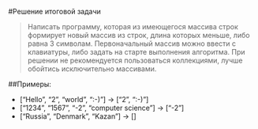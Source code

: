 ﻿#Решение итоговой задачи
>Написать программу, которая из имеющегося массива строк формирует новый массив из строк,
>длина которых меньше, либо равна 3 символам. Первоначальный массив можно ввести с клавиатуры,
>либо задать на старте выполнения алгоритма.
>При решении не рекомендуется пользоваться коллекциями, лучше обойтись исключительно массивами.

##Примеры:
- [“Hello”, “2”, “world”, “:-)”] → [“2”, “:-)”]
- [“1234”, “1567”, “-2”, “computer science”] → [“-2”]
- [“Russia”, “Denmark”, “Kazan”] → []

